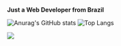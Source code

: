 **Just a Web Developer from Brazil**

![Anurag's GitHub stats](https://github-readme-stats.vercel.app/api?username=marcosfromrio&show_icons=true&theme=dracula&include_all_commits=true&count_private=true&hide_title=true)
![Top Langs](https://github-readme-stats.vercel.app/api/top-langs/?username=marcosfromrio&langs_count=6&hide=html&hide_title=true&layout=compact&theme=dracula)

[![](https://img.shields.io/badge/linkedin-0a66c2)](http://linkedin.com/in/marcosfromrio)
